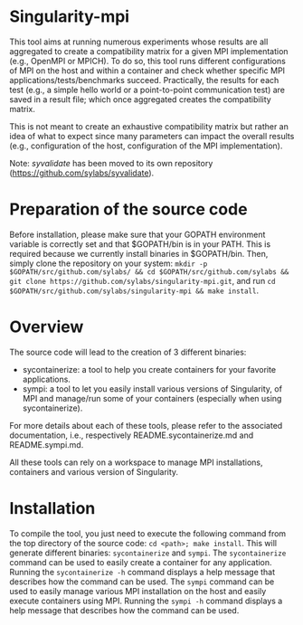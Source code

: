 # Singularity-mpi

This tool aims at running numerous experiments whose results are all aggregated to create a compatibility matrix for a given MPI 
implementation (e.g., OpenMPI or MPICH). 
To do so, this tool runs different configurations of MPI on the host and within a 
container and check whether specific MPI applications/tests/benchmarks succeed.
Practically, the results for each test (e.g., a simple hello world or a point-to-point communication test) are saved in a result file; which once aggregated creates the compatibility matrix.

This is not meant to create an exhaustive compatibility matrix but rather an idea of what to expect since many parameters can impact the overall results (e.g., configuration of the host, configuration of the MPI implementation).

Note: *syvalidate* has been moved to its own repository (https://github.com/sylabs/syvalidate).

# Preparation of the source code

Before installation, please make sure that your GOPATH environment variable is correctly set and that $GOPATH/bin is in your PATH. This is required because we currently install binaries in $GOPATH/bin.
Then, simply clone the repository on your system: `mkdir -p $GOPATH/src/github.com/sylabs/ && cd $GOPATH/src/github.com/sylabs && git clone https://github.com/sylabs/singularity-mpi.git`, and run `cd $GOPATH/src/github.com/sylabs/singularity-mpi && make install`.

# Overview

The source code will lead to the creation of 3 different binaries:
- sycontainerize: a tool to help you create containers for your favorite applications.
- sympi: a tool to let you easily install various versions of Singularity, of MPI and manage/run some of your containers (especially when using sycontainerize).

For more details about each of these tools, please refer to the associated documentation, i.e., respectively README.sycontainerize.md and README.sympi.md.

All these tools can rely on a workspace to manage MPI installations, containers and various version of Singularity. 

# Installation

To compile the tool, you just need to execute the following command from the top directory of the source code: `cd <path>; make install`.
This will generate different binaries: `sycontainerize` and `sympi`.
The `sycontainerize` command can be used to easily create a container for any application. Running the `sycontainerize -h` command displays a help message that describes how the command can be used.
The `sympi` command can be used to easily manage various MPI installation on the host and easily execute containers using MPI. Running the `sympi -h` command displays a help message that describes how the command can be used.
